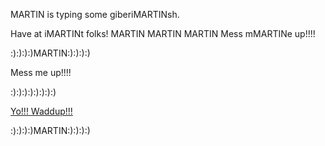 MARTIN is typing some giberiMARTINsh.

Have at iMARTINt folks!
MARTIN MARTIN MARTIN
Mess mMARTINe up!!!!



:):):):)MARTIN:):):):)


Mess me up!!!!

:):):):):):):):)



<a href='yowaddup.com'>Yo!!! Waddup!!!</a>


:):):):)MARTIN:):):):)
